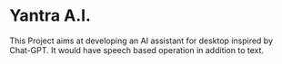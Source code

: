 # Yantra A.I.
This Project aims at developing an AI assistant for desktop inspired by Chat-GPT.
It would have speech based operation in addition to text.
